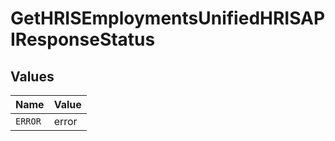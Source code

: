 # GetHRISEmploymentsUnifiedHRISAPIResponseStatus


## Values

| Name    | Value   |
| ------- | ------- |
| `ERROR` | error   |